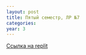 ```yaml
---
layout: post
title: Пятый семестр, ЛР №7
categories: 
year: 3
---
```


[Ссылка на replit](https://replit.com/@sergey290601/sem5-lr7?v=1)
